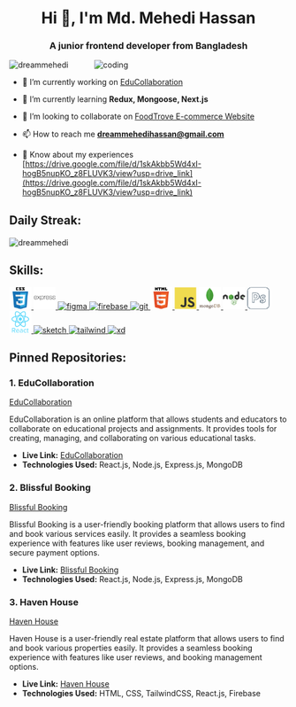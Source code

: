 <h1 align="center">Hi 👋, I'm Md. Mehedi Hassan</h1>
<h3 align="center">A junior frontend developer from Bangladesh</h3>
<img src="https://i.ibb.co/QNqMszv/Animation-1718013791408.gif" alt="coding" align="right" width="350" />
<p align="left"> <img src="https://komarev.com/ghpvc/?username=dreammehedi&label=Profile%20views&color=0e75b6&style=flat" alt="dreammehedi" /> </p>

- 🔭 I’m currently working on [EduCollaboration](https://github.com/dreammehedi/best-ecommerce-project.git)

- 🌱 I’m currently learning **Redux, Mongoose, Next.js**

- 👯 I’m looking to collaborate on [FoodTrove E-commerce Website](https://github.com/dreammehedi/best-ecommerce-project.git)

- 📫 How to reach me **dreammehedihassan@gmail.com**

- 📄 Know about my experiences [https://drive.google.com/file/d/1skAkbb5Wd4xI-hogB5nupKO_z8FLUVK3/view?usp=drive_link](https://drive.google.com/file/d/1skAkbb5Wd4xI-hogB5nupKO_z8FLUVK3/view?usp=drive_link)
<h2>Daily Streak: </h2>
<p><img align="center" src="https://github-readme-streak-stats.herokuapp.com/?user=dreammehedi&" alt="dreammehedi" /></p>

<h2 align="left">Skills: </h2>
<p align="left"> 
    <a href="https://www.w3schools.com/css/" target="_blank" rel="noreferrer"> 
        <img src="https://raw.githubusercontent.com/devicons/devicon/master/icons/css3/css3-original-wordmark.svg" alt="css3" width="40" height="40"/> 
    </a> 
    <a href="https://expressjs.com" target="_blank" rel="noreferrer"> 
        <img src="https://raw.githubusercontent.com/devicons/devicon/master/icons/express/express-original-wordmark.svg" alt="express" width="40" height="40"/> 
    </a> 
    <a href="https://www.figma.com/" target="_blank" rel="noreferrer"> 
        <img src="https://www.vectorlogo.zone/logos/figma/figma-icon.svg" alt="figma" width="40" height="40"/> 
    </a> 
    <a href="https://firebase.google.com/" target="_blank" rel="noreferrer"> 
        <img src="https://www.vectorlogo.zone/logos/firebase/firebase-icon.svg" alt="firebase" width="40" height="40"/> 
    </a> 
    <a href="https://git-scm.com/" target="_blank" rel="noreferrer"> 
        <img src="https://www.vectorlogo.zone/logos/git-scm/git-scm-icon.svg" alt="git" width="40" height="40"/> 
    </a> 
    <a href="https://www.w3.org/html/" target="_blank" rel="noreferrer"> 
        <img src="https://raw.githubusercontent.com/devicons/devicon/master/icons/html5/html5-original-wordmark.svg" alt="html5" width="40" height="40"/> 
    </a> 
    <a href="https://developer.mozilla.org/en-US/docs/Web/JavaScript" target="_blank" rel="noreferrer"> 
        <img src="https://raw.githubusercontent.com/devicons/devicon/master/icons/javascript/javascript-original.svg" alt="javascript" width="40" height="40"/> 
    </a> 
    <a href="https://www.mongodb.com/" target="_blank" rel="noreferrer"> 
        <img src="https://raw.githubusercontent.com/devicons/devicon/master/icons/mongodb/mongodb-original-wordmark.svg" alt="mongodb" width="40" height="40"/> 
    </a> 
    <a href="https://nodejs.org" target="_blank" rel="noreferrer"> 
        <img src="https://raw.githubusercontent.com/devicons/devicon/master/icons/nodejs/nodejs-original-wordmark.svg" alt="nodejs" width="40" height="40"/> 
    </a> 
    <a href="https://www.photoshop.com/en" target="_blank" rel="noreferrer"> 
        <img src="https://raw.githubusercontent.com/devicons/devicon/master/icons/photoshop/photoshop-line.svg" alt="photoshop" width="40" height="40"/> 
    </a> 
    <a href="https://reactjs.org/" target="_blank" rel="noreferrer"> 
        <img src="https://raw.githubusercontent.com/devicons/devicon/master/icons/react/react-original-wordmark.svg" alt="react" width="40" height="40"/> 
    </a> 
    <a href="https://www.sketch.com/" target="_blank" rel="noreferrer"> 
        <img src="https://www.vectorlogo.zone/logos/sketchapp/sketchapp-icon.svg" alt="sketch" width="40" height="40"/> 
    </a> 
    <a href="https://tailwindcss.com/" target="_blank" rel="noreferrer"> 
        <img src="https://www.vectorlogo.zone/logos/tailwindcss/tailwindcss-icon.svg" alt="tailwind" width="40" height="40"/> 
    </a> 
    <a href="https://www.adobe.com/products/xd.html" target="_blank" rel="noreferrer"> 
        <img src="https://cdn.worldvectorlogo.com/logos/adobe-xd.svg" alt="xd" width="40" height="40"/> 
    </a> 
</p>


<h2>Pinned Repositories: </h2> 


<h3>1. EduCollaboration</h3>

[EduCollaboration](https://github.com/dreammehedi/edu-collaborative)

EduCollaboration is an online platform that allows students and educators to collaborate on educational projects and assignments. It provides tools for creating, managing, and collaborating on various educational tasks.

- **Live Link:** [EduCollaboration](https://educollaborate-study.web.app/)
- **Technologies Used:** React.js, Node.js, Express.js, MongoDB
  
<h3>2. Blissful Booking</h3>

[Blissful Booking](https://github.com/dreammehedi/blissful-booking)

Blissful Booking is a user-friendly booking platform that allows users to find and book various services easily. It provides a seamless booking experience with features like user reviews, booking management, and secure payment options.

- **Live Link:** [Blissful Booking](https://blissful-bookings.web.app/)
- **Technologies Used:** React.js, Node.js, Express.js, MongoDB

<h3>3. Haven House</h3>

[Haven House](https://github.com/dreammehedi/haven-house)

Haven House is a user-friendly real estate platform that allows users to find and book various properties easily. It provides a seamless booking experience with features like user reviews, and booking management options.

- **Live Link:** [Haven House](https://haven-house.surge.sh/)
- **Technologies Used:** HTML, CSS, TailwindCSS, React.js, Firebase


